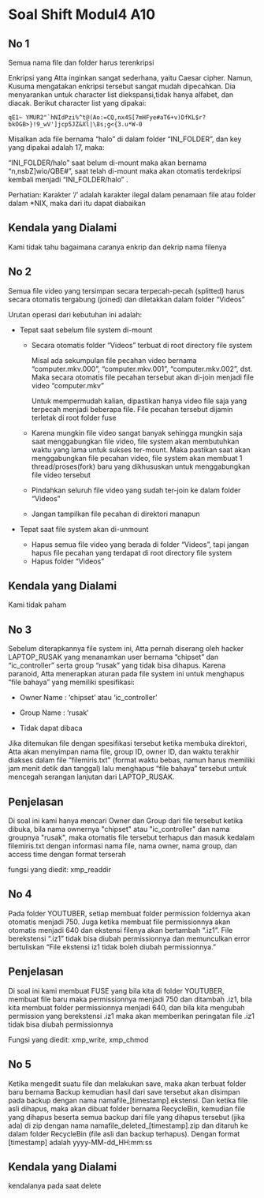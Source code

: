 # Soal Shift Modul4 A10

## No 1
Semua nama file dan folder harus terenkripsi

Enkripsi yang Atta inginkan sangat sederhana, yaitu Caesar cipher. Namun, Kusuma mengatakan enkripsi tersebut sangat mudah dipecahkan. Dia menyarankan untuk character list diekspansi,tidak hanya alfabet, dan diacak. Berikut character list yang dipakai:

    qE1~ YMUR2"`hNIdPzi%^t@(Ao:=CQ,nx4S[7mHFye#aT6+v)DfKL$r?bkOGB>}!9_wV']jcp5JZ&Xl|\8s;g<{3.u*W-0

Misalkan ada file bernama “halo” di dalam folder “INI_FOLDER”, dan key yang dipakai adalah 17, maka:

“INI_FOLDER/halo” saat belum di-mount maka akan bernama “n,nsbZ]wio/QBE#”, saat telah di-mount maka akan otomatis terdekripsi kembali menjadi “INI_FOLDER/halo” .

Perhatian: Karakter ‘/’ adalah karakter ilegal dalam penamaan file atau folder dalam *NIX, maka dari itu dapat diabaikan

## Kendala yang Dialami

Kami tidak tahu bagaimana caranya enkrip dan dekrip nama filenya

## No 2
Semua file video yang tersimpan secara terpecah-pecah (splitted) harus secara otomatis tergabung (joined) dan diletakkan dalam folder “Videos”

Urutan operasi dari kebutuhan ini adalah:

- Tepat saat sebelum file system di-mount

  - Secara otomatis folder “Videos” terbuat di root directory file system
    
    Misal ada sekumpulan file pecahan video bernama “computer.mkv.000”, “computer.mkv.001”, “computer.mkv.002”, dst. Maka secara otomatis file pecahan tersebut akan di-join menjadi file video “computer.mkv”

    Untuk mempermudah kalian, dipastikan hanya video file saja yang terpecah menjadi beberapa file. File pecahan tersebut dijamin terletak di root folder fuse

  - Karena mungkin file video sangat banyak sehingga mungkin saja saat menggabungkan file video, file system akan membutuhkan waktu yang lama untuk sukses ter-mount. Maka pastikan saat akan menggabungkan file pecahan video, file system akan membuat 1 thread/proses(fork) baru yang dikhususkan untuk menggabungkan file video tersebut

  - Pindahkan seluruh file video yang sudah ter-join ke dalam folder “Videos”
  - Jangan tampilkan file pecahan di direktori manapun

- Tepat saat file system akan di-unmount

  - Hapus semua file video yang berada di folder “Videos”, tapi jangan hapus file pecahan yang terdapat di root directory file system
  - Hapus folder “Videos” 

## Kendala yang Dialami
Kami tidak paham

## No 3
Sebelum diterapkannya file system ini, Atta pernah diserang oleh hacker LAPTOP_RUSAK yang menanamkan user bernama “chipset” dan “ic_controller” serta group “rusak” yang tidak bisa dihapus. Karena paranoid, Atta menerapkan aturan pada file system ini untuk menghapus “file bahaya” yang memiliki spesifikasi:

- Owner Name     : ‘chipset’ atau ‘ic_controller’

- Group Name    : ‘rusak’

- Tidak dapat dibaca

Jika ditemukan file dengan spesifikasi tersebut ketika membuka direktori, Atta akan menyimpan nama file, group ID, owner ID, dan waktu terakhir diakses dalam file “filemiris.txt” (format waktu bebas, namun harus memiliki jam menit detik dan tanggal) lalu menghapus “file bahaya” tersebut untuk mencegah serangan lanjutan dari LAPTOP_RUSAK.

## Penjelasan

Di soal ini kami hanya mencari Owner dan Group dari file tersebut ketika dibuka, bila nama ownernya "chipset" atau "ic_controller" dan nama groupnya "rusak", maka otomatis file tersebut terhapus dan masuk kedalam filemiris.txt dengan informasi nama file, nama owner, nama group, dan access time dengan format terserah

fungsi yang diedit: xmp_readdir

## No 4
Pada folder YOUTUBER, setiap membuat folder permission foldernya akan otomatis menjadi 750. Juga ketika membuat file permissionnya akan otomatis menjadi 640 dan ekstensi filenya akan bertambah “.iz1”. File berekstensi “.iz1” tidak bisa diubah permissionnya dan memunculkan error bertuliskan “File ekstensi iz1 tidak boleh diubah permissionnya.”

## Penjelasan

Di soal ini kami membuat FUSE yang bila kita di folder YOUTUBER, membuat file baru maka permissionnya menjadi 750 dan ditambah .iz1, bila kita membuat folder permissionnya menjadi 640, dan bila kita mengubah permission yang berekstensi .iz1 maka akan memberikan peringatan file .iz1 tidak bisa diubah permissionnya

Fungsi yang diedit: xmp_write, xmp_chmod
## No 5
Ketika mengedit suatu file dan melakukan save, maka akan terbuat folder baru bernama Backup kemudian hasil dari save tersebut akan disimpan pada backup dengan nama namafile_[timestamp].ekstensi. Dan ketika file asli dihapus, maka akan dibuat folder bernama RecycleBin, kemudian file yang dihapus beserta semua backup dari file yang dihapus tersebut (jika ada) di zip dengan nama namafile_deleted_[timestamp].zip dan ditaruh ke dalam folder RecycleBin (file asli dan backup terhapus). Dengan format [timestamp] adalah yyyy-MM-dd_HH:mm:ss

## Kendala yang Dialami

kendalanya pada saat delete
